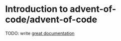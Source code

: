 # Introduction to advent-of-code/advent-of-code

TODO: write [great documentation](http://jacobian.org/writing/what-to-write/)
